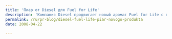 ```yaml
---
title: 'Пиар от Diesel для Fuel for Life'
description: 'Компания Diesel продвигает новый аромат Fuel for Life с помощью оригинальной пиар-кампании.'
permalink: /ru/pr-blog/diesel-fuel-life-piar-novogo-produkta
date: 2008-04-22

---
```


<object width="425" height="355"><param name="movie" value="http://www.youtube.com/v/FXaYr7zJuuA&hl=en"></param><param name="wmode" value="transparent"></param><embed src="http://www.youtube.com/v/FXaYr7zJuuA&amp;hl=en" type="application/x-shockwave-flash" wmode="transparent" width="425" height="355"></embed></object>

